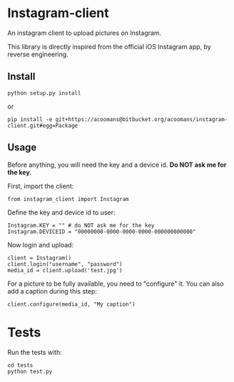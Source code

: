 Instagram-client
================

An instagram client to upload pictures on Instagram. 

This library is directly inspired from the official iOS Instagram app, by reverse engineering.

## Install

	python setup.py install

or

	pip install -e git+https://acoomans@bitbucket.org/acoomans/instagram-client.git#egg=Package


## Usage

Before anything, you will need the key and a device id. 
**Do NOT ask me for the key.**

First, import the client:

	from instagram_client import Instagram

Define the key and device id to user:

	Instagram.KEY = "" # do NOT ask me for the key 
	Instagram.DEVICEID = "00000000-0000-0000-0000-000000000000"

Now login and upload:

	client = Instagram()
	client.login("username", "password")
	media_id = client.upload('test.jpg')
	
For a picture to be fully available, you need to "configure" it. You can also add a caption during this step:
	
	client.configure(media_id, "My caption")


# Tests

Run the tests with:

	cd tests
	python test.py